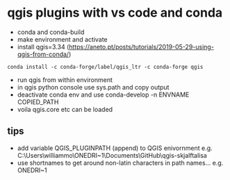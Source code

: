 # qgis plugins with vs code and conda
  * conda and conda-build
  * make environment and activate
  * install qgis=3.34 (https://aneto.pt/posts/tutorials/2019-05-29-using-qgis-from-conda/)
    
  `conda install -c conda-forge/label/qgis_ltr -c conda-forge qgis`
  * run qgis from within environment
  * in qgis python console use sys.path and copy output
  * deactivate conda env and use conda-develop -n ENVNAME COPIED_PATH
  * voila qgis.core etc can be loaded

## tips
  * add variable QGIS_PLUGINPATH (append) to QGIS enivornment e.g. C:\Users\williammo\ONEDRI~1\Documents\GitHub\qgis-skjalftalisa
  * use shortnames to get around non-latin characters in path names... e.g. ONEDRI~1 

